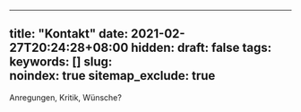 
---
title: "Kontakt"
date: 2021-02-27T20:24:28+08:00
hidden:
draft: false
tags: 
keywords: []
slug:   
noindex: true
sitemap_exclude: true
---

Anregungen, Kritik, Wünsche?
